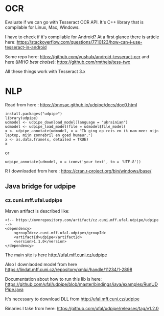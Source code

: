 # OCR

Evaluate if we can go with Tesseract OCR API.
It's C++ library that is compilable for Linux, Mac, Windows.

I have to check if it's compilable for Android?
At a first glance there is article here:
<https://stackoverflow.com/questions/7710123/how-can-i-use-tesseract-in-android>

Some repo here:
<https://github.com/yushulx/android-tesseract-ocr>
and here (*IMHO best choise*):
<https://github.com/rmtheis/tess-two>

All these things work with Tesseract 3.x

# NLP
Read from here : <https://bnosac.github.io/udpipe/docs/doc0.html>



    install.packages("udpipe")
    library(udpipe)
    udmodel <- udpipe_download_model(language = "ukrainian")
    udmodel <- udpipe_load_model(file = udmodel$file_model)
    x <- udpipe_annotate(udmodel, x = "Ik ging op reis en ik nam mee: mijn laptop, mijn zonnebril en goed humeur.")
    x <- as.data.frame(x, detailed = TRUE)
    x

or

    udpipe_annotate(udmodel, x = iconv('your text', to = 'UTF-8'))

R I downloaded from here : <https://cran.r-project.org/bin/windows/base/>

## Java bridge for udpipe

### cz.cuni.mff.ufal.udpipe

Maven artifact is described like:

    <!-- https://mvnrepository.com/artifact/cz.cuni.mff.ufal.udpipe/udpipe -->
    <dependency>
        <groupId>cz.cuni.mff.ufal.udpipe</groupId>
        <artifactId>udpipe</artifactId>
        <version>1.1.0</version>
    </dependency>

The main site is here <http://ufal.mff.cuni.cz/udpipe>

Also I downlaoded model from here <https://lindat.mff.cuni.cz/repository/xmlui/handle/11234/1-2898>

Documentation about how to run this lib is here:
<https://github.com/ufal/udpipe/blob/master/bindings/java/examples/RunUDPipe.java>

It's necessary to download DLL from <http://ufal.mff.cuni.cz/udpipe>

Binaries I take from here: <https://github.com/ufal/udpipe/releases/tag/v1.2.0>